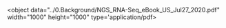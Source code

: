 <object data="../0.Background/NGS_RNA-Seq_eBook_US_Jul27_2020.pdf" width="1000" height="1000" type='application/pdf></object>


